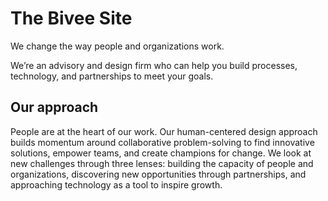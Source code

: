 # The Bivee Site
We change the way people and organizations work.

We’re an advisory and design firm who can help you build processes, technology, and partnerships to meet your goals.

## Our approach
People are at the heart of our work. Our human-centered design approach builds momentum around collaborative problem-solving to find innovative solutions, empower teams, and create champions for change. We look at new challenges through three lenses: building the capacity of people and organizations, discovering new opportunities through partnerships, and approaching technology as a tool to inspire growth.

